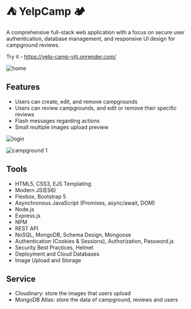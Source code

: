 
# ⛺ YelpCamp 🏕️

A comprehensive full-stack web application with a focus on secure user authentication, database management, and responsive UI design for campground reviews.

Try it -   https://yelp-camp-vitj.onrender.com/


![home](https://github.com/user-attachments/assets/8f142a00-5cb5-4f81-88b0-f8d2092fab50)

## Features

- Users can create, edit, and remove campgrounds
- Users can review campgrounds, and edit or remove their specific reviews
- Flash messages regarding actions
- Small multiple images upload preview

![login](https://github.com/user-attachments/assets/bb952296-bf45-4e07-874d-278075d2f4cd)

![campground 1](https://github.com/user-attachments/assets/cc69ee21-a71a-46b5-8e26-3ed13d3b6764)




## Tools



- HTML5, CSS3, EJS Templating
- Modern JS(ES6)
- Flexbox, Bootstrap 5
- Asynchronous JavaScript (Promises, async/await, DOM)
- Node.js
- Express.js
- NPM
- REST API
- NoSQL, MongoDB, Schema Design, Mongoose
- Authentication (Cookies & Sessions), Authorization, Password.js
- Security Best Practices, Helmet
- Deployment and Cloud Databases
- Image Upload and Storage

## Service

- Cloudinary: store the images that users upload
- MongoDB Atlas: store the data of campground, reviews and users

